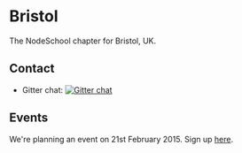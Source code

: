 Bristol
=======

The NodeSchool chapter for Bristol, UK.

## Contact ##

*   Gitter chat: [![Gitter chat](https://badges.gitter.im/nodeschool/bristol.png)](https://gitter.im/nodeschool/bristol)

## Events ##

We're planning an event on 21st February 2015. Sign up [here](http://www.meetup.com/NodeSchool-Bristol).
